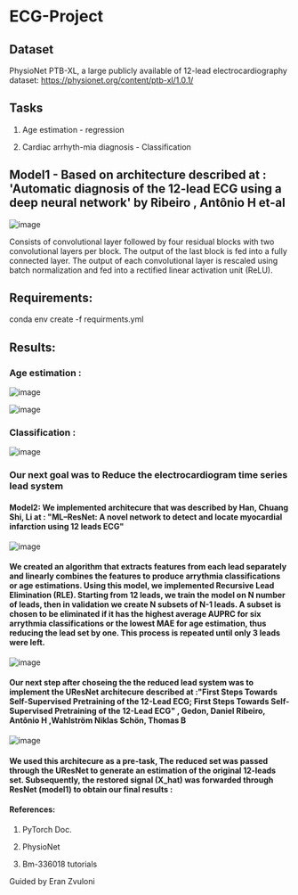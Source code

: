 # ECG-Project
## Dataset
PhysioNet PTB-XL, a large publicly available of 12-lead electrocardiography dataset:
https://physionet.org/content/ptb-xl/1.0.1/
## Tasks
1. Age estimation - regression 

2. Cardiac arrhyth-mia diagnosis - Classification 
## Model1 - Based on architecture described at : 'Automatic diagnosis of the 12-lead ECG using a deep neural network' by Ribeiro , Antônio H et-al
![image](https://user-images.githubusercontent.com/112961476/210334307-cc42f997-f1b6-4bc0-b2a7-2e346646ec68.png)

Consists of convolutional layer followed by four residual blocks with two convolutional layers per block. The output of the last block is fed into a fully connected layer. The output of each convolutional layer is rescaled using batch normalization and fed into a rectified linear activation unit (ReLU).

## Requirements:
conda env create -f requirments.yml

## Results:
### Age estimation :

![image](https://user-images.githubusercontent.com/112961476/213423666-4d6d5621-66f4-4c12-b935-a7472c1162a7.png)

![image](https://user-images.githubusercontent.com/112961476/212991609-fcd48f0f-bbb1-4847-a765-2e58552c1746.png)


### Classification :

![image](https://user-images.githubusercontent.com/112961476/213377444-e62ed994-8f18-4125-a7a8-bcde989da7d1.png)


### Our next goal was to Reduce the electrocardiogram time series lead system
#### Model2: We implemented architecure that was described by Han, Chuang Shi, Li at : "ML–ResNet: A novel network to detect and locate myocardial infarction using 12 leads ECG"

![image](https://github.com/RashtyShahar/ECG-Project/assets/112961476/7c20b482-7001-4a9b-b581-685ab81ba5aa)

#### We created an algorithm that extracts features from each lead separately and linearly combines the features to produce arrythmia classifications or age estimations. Using this model, we implemented Recursive Lead Elimination (RLE). Starting from 12 leads, we train the model on N number of leads, then in validation we create N subsets of N-1 leads. A subset is chosen to be eliminated if it has the highest average AUPRC for six arrythmia classifications or the lowest MAE for age estimation, thus reducing the lead set by one. This process is repeated until only 3 leads were left. 

![image](https://github.com/RashtyShahar/ECG-Final-Project/assets/112961476/202ea2c9-dd7e-415d-bc28-801339b74b3f)






#### Our next step after choseing the the reduced lead system was to implement the UResNet architecure described at :"First Steps Towards Self-Supervised Pretraining of the 12-Lead ECG; First Steps Towards Self-Supervised Pretraining of the 12-Lead ECG" , Gedon, Daniel Ribeiro, Antônio H ,Wahlström Niklas Schön, Thomas B
![image](https://github.com/RashtyShahar/ECG-Project/assets/112961476/9657e026-a874-4291-b3bb-9b0f0ad5b6c1)

#### We used this architecure as a pre-task, The reduced set was passed through the UResNet to generate an estimation of the original 12-leads set. Subsequently, the restored signal (X_hat) was forwarded through ResNet (model1) to obtain our final results :




####  References:
1. PyTorch Doc.

2. PhysioNet

3. Bm-336018 tutorials



Guided by Eran Zvuloni
